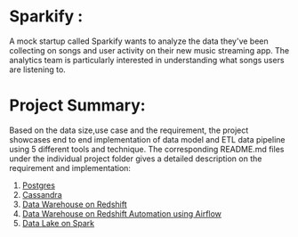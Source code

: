 # Sparkify : 

A mock startup called Sparkify wants to analyze the data they've been collecting on songs and user activity on their new music streaming app. The analytics team is particularly interested in understanding what songs users are listening to.

# Project Summary:
Based on the data size,use case and the requirement, the project showcases end to end implementation of data model and ETL data pipeline using 5 different tools and technique. The corresponding README.md files under the individual project folder gives a detailed description on the requirement and implementation:
1. [Postgres](https://github.com/git-nami/Sparkify/blob/master/Postgres/README.md)
2. [Cassandra](https://github.com/git-nami/Sparkify/blob/master/Cassandra/README.md) 
3. [Data Warehouse on Redshift](https://github.com/git-nami/Sparkify/blob/master/Redshift_Data_Warehouse/README.md)
4. [Data Warehouse on Redshift Automation using Airflow](https://github.com/git-nami/Sparkify/blob/master/Airflow/README.md)
5. [Data Lake on Spark](https://github.com/git-nami/Sparkify/blob/master/Spark_Data_Lake/README.md)
